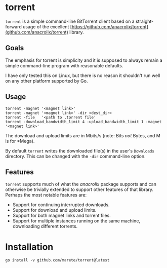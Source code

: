 # torrent

`torrent` is a simple command-line BitTorrent client based on a
straight-forward usage of the excellent
[https://github.com/anacrolix/torrent](github.com/anacrolix/torrent)
library.

## Goals

The emphasis for torrent is simplicity and it is supposed to always
remain a simple command-line program with reasonable defaults.

I have only tested this on Linux, but there is no reason it shouldn't
run well on any other platform supported by Go.

## Usage

    torrent -magnet '<magnet link>'
    torrent -magnet '<magnet link>' -dir <dest_dir>
    torrent -file   '<path to .torrent file'
    torrent -download_bandwidth_limit 4 -upload_bandwidth_limit 1 -magnet '<magnet link>'

The download and upload limits are in Mbits/s (note: Bits *not* Bytes,
and M is for *Mega).
    
By default `torrent` writes the downloaded file(s) in the user's
`Downloads` directory. This can be changed with the `-dir`
command-line option.

## Features

`torrent` supports much of what the *anacrolix* package supports and
can otherwise be trivially extended to support other features of that
library. Perhaps the most notable features are:

* Support for continuing interrupted downloads.
* Support for download and upload limits.
* Support for both magnet links and torrent files.
* Support for multiple instances running on the same machine, downloading different torrents.

# Installation

    go install -v github.com/marete/torrent@latest
